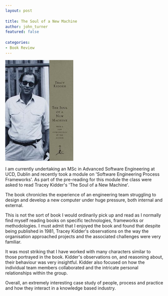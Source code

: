 ```yaml
---
layout: post

title: The Soul of a New Machine
author: john_turner
featured: false

categories:
- Book Review
---
```


<img src="/assets/img/post/2010-05-07-the-soul-of-a-new-machine/the-soul-of-a-new-machine.jpg" class="pull-left img-fluid img-thumbnail mr-3"/>

I am currently undertaking an MSc in Advanced Software Engineering at UCD, Dublin and recently took a module on 'Software Engineering Process Frameworks'. As part of the pre-reading for this module the class were asked to read Tracey Kidder's 'The Soul of a New Machine'.

The book chronicles the experience of an engineering team struggling to design and develop a new computer under huge pressure, both internal and external.

This is not the sort of book I would ordinarily pick up and read as I normally find myself reading books on specific technologies, frameworks or methodologies. I must admit that I enjoyed the book and found that despite being published in 1981, Tracey Kidder's observations on the way the organisation approached projects and the associated challenges were very familiar.

It was most striking that I have worked with many characters similar to those portrayed in the book. Kidder's observations on, and reasoning about, their behaviour was very insightful. Kidder also focused on how the individual team members collaborated and the intricate personal relationships within the group.

Overall, an extremely interesting case study of people, process and practice and how they interact in a knowledge based industry.
